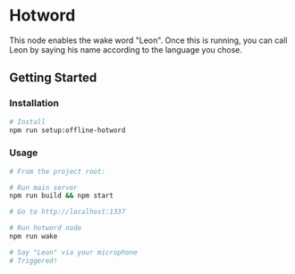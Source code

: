 # Hotword

This node enables the wake word "Leon". Once this is running, you can
call Leon by saying his name according to the language you chose.

## Getting Started

### Installation

```sh
# Install
npm run setup:offline-hotword
```

### Usage

```sh
# From the project root:

# Run main server
npm run build && npm start

# Go to http://localhost:1337

# Run hotword node
npm run wake

# Say "Leon" via your microphone
# Triggered!
```
